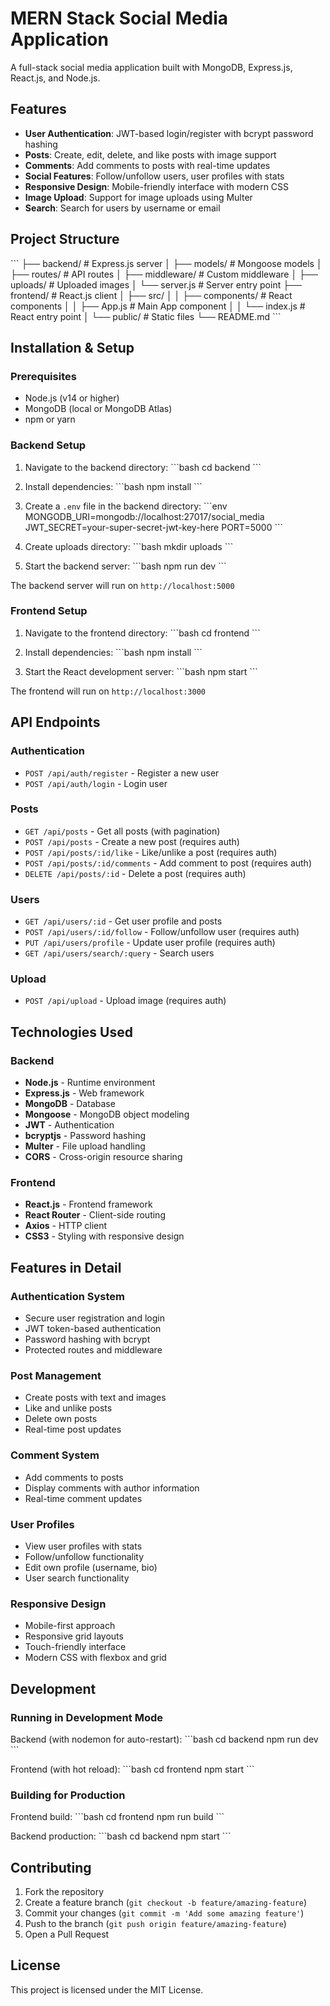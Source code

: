 # MERN Stack Social Media Application

A full-stack social media application built with MongoDB, Express.js, React.js, and Node.js.

## Features

- **User Authentication**: JWT-based login/register with bcrypt password hashing
- **Posts**: Create, edit, delete, and like posts with image support
- **Comments**: Add comments to posts with real-time updates
- **Social Features**: Follow/unfollow users, user profiles with stats
- **Responsive Design**: Mobile-friendly interface with modern CSS
- **Image Upload**: Support for image uploads using Multer
- **Search**: Search for users by username or email

## Project Structure

\`\`\`
├── backend/                 # Express.js server
│   ├── models/             # Mongoose models
│   ├── routes/             # API routes
│   ├── middleware/         # Custom middleware
│   ├── uploads/            # Uploaded images
│   └── server.js           # Server entry point
├── frontend/               # React.js client
│   ├── src/
│   │   ├── components/     # React components
│   │   ├── App.js          # Main App component
│   │   └── index.js        # React entry point
│   └── public/             # Static files
└── README.md
\`\`\`

## Installation & Setup

### Prerequisites
- Node.js (v14 or higher)
- MongoDB (local or MongoDB Atlas)
- npm or yarn

### Backend Setup

1. Navigate to the backend directory:
\`\`\`bash
cd backend
\`\`\`

2. Install dependencies:
\`\`\`bash
npm install
\`\`\`

3. Create a `.env` file in the backend directory:
\`\`\`env
MONGODB_URI=mongodb://localhost:27017/social_media
JWT_SECRET=your-super-secret-jwt-key-here
PORT=5000
\`\`\`

4. Create uploads directory:
\`\`\`bash
mkdir uploads
\`\`\`

5. Start the backend server:
\`\`\`bash
npm run dev
\`\`\`

The backend server will run on `http://localhost:5000`

### Frontend Setup

1. Navigate to the frontend directory:
\`\`\`bash
cd frontend
\`\`\`

2. Install dependencies:
\`\`\`bash
npm install
\`\`\`

3. Start the React development server:
\`\`\`bash
npm start
\`\`\`

The frontend will run on `http://localhost:3000`

## API Endpoints

### Authentication
- `POST /api/auth/register` - Register a new user
- `POST /api/auth/login` - Login user

### Posts
- `GET /api/posts` - Get all posts (with pagination)
- `POST /api/posts` - Create a new post (requires auth)
- `POST /api/posts/:id/like` - Like/unlike a post (requires auth)
- `POST /api/posts/:id/comments` - Add comment to post (requires auth)
- `DELETE /api/posts/:id` - Delete a post (requires auth)

### Users
- `GET /api/users/:id` - Get user profile and posts
- `POST /api/users/:id/follow` - Follow/unfollow user (requires auth)
- `PUT /api/users/profile` - Update user profile (requires auth)
- `GET /api/users/search/:query` - Search users

### Upload
- `POST /api/upload` - Upload image (requires auth)

## Technologies Used

### Backend
- **Node.js** - Runtime environment
- **Express.js** - Web framework
- **MongoDB** - Database
- **Mongoose** - MongoDB object modeling
- **JWT** - Authentication
- **bcryptjs** - Password hashing
- **Multer** - File upload handling
- **CORS** - Cross-origin resource sharing

### Frontend
- **React.js** - Frontend framework
- **React Router** - Client-side routing
- **Axios** - HTTP client
- **CSS3** - Styling with responsive design

## Features in Detail

### Authentication System
- Secure user registration and login
- JWT token-based authentication
- Password hashing with bcrypt
- Protected routes and middleware

### Post Management
- Create posts with text and images
- Like and unlike posts
- Delete own posts
- Real-time post updates

### Comment System
- Add comments to posts
- Display comments with author information
- Real-time comment updates

### User Profiles
- View user profiles with stats
- Follow/unfollow functionality
- Edit own profile (username, bio)
- User search functionality

### Responsive Design
- Mobile-first approach
- Responsive grid layouts
- Touch-friendly interface
- Modern CSS with flexbox and grid

## Development

### Running in Development Mode

Backend (with nodemon for auto-restart):
\`\`\`bash
cd backend
npm run dev
\`\`\`

Frontend (with hot reload):
\`\`\`bash
cd frontend
npm start
\`\`\`

### Building for Production

Frontend build:
\`\`\`bash
cd frontend
npm run build
\`\`\`

Backend production:
\`\`\`bash
cd backend
npm start
\`\`\`

## Contributing

1. Fork the repository
2. Create a feature branch (`git checkout -b feature/amazing-feature`)
3. Commit your changes (`git commit -m 'Add some amazing feature'`)
4. Push to the branch (`git push origin feature/amazing-feature`)
5. Open a Pull Request

## License

This project is licensed under the MIT License.
